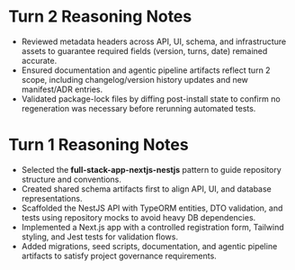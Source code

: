 <!--
App: Customer Registration
Package: documentation
File: reasoning.md
Version: 0.1.1
Turns: [1, 2]
Author: ChatGPT
Date: 2025-09-18T16:57:28Z
Description: Captures high-level reasoning and approach for each recorded turn.
-->
# Turn 2 Reasoning Notes

- Reviewed metadata headers across API, UI, schema, and infrastructure assets to guarantee required fields (version, turns, date) remained accurate.
- Ensured documentation and agentic pipeline artifacts reflect turn 2 scope, including changelog/version history updates and new manifest/ADR entries.
- Validated package-lock files by diffing post-install state to confirm no regeneration was necessary before rerunning automated tests.

# Turn 1 Reasoning Notes

- Selected the **full-stack-app-nextjs-nestjs** pattern to guide repository structure and conventions.
- Created shared schema artifacts first to align API, UI, and database representations.
- Scaffolded the NestJS API with TypeORM entities, DTO validation, and tests using repository mocks to avoid heavy DB dependencies.
- Implemented a Next.js app with a controlled registration form, Tailwind styling, and Jest tests for validation flows.
- Added migrations, seed scripts, documentation, and agentic pipeline artifacts to satisfy project governance requirements.
